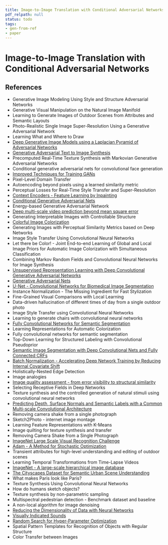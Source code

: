 ```yaml
---
title: Image-to-Image Translation with Conditional Adversarial Networks
pdf_relpath: null
status: todo
tags:
- gen-from-ref
- paper
---
```


# Image-to-Image Translation with Conditional Adversarial Networks

## References

- Generative Image Modeling Using Style and Structure Adversarial Networks
- Generative Visual Manipulation on the Natural Image Manifold
- Learning to Generate Images of Outdoor Scenes from Attributes and Semantic Layouts
- Photo-Realistic Single Image Super-Resolution Using a Generative Adversarial Network
- Learning What and Where to Draw
- [Deep Generative Image Models using a Laplacian Pyramid of Adversarial Networks](./deep-generative-image-models-using-a-laplacian-pyramid-of-adversarial-networks.md)
- [Generative Adversarial Text to Image Synthesis](./generative-adversarial-text-to-image-synthesis.md)
- Precomputed Real-Time Texture Synthesis with Markovian Generative Adversarial Networks
- Conditional generative adversarial nets for convolutional face generation
- [Improved Techniques for Training GANs](./improved-techniques-for-training-gans.md)
- Pixel-Level Domain Transfer
- Autoencoding beyond pixels using a learned similarity metric
- Perceptual Losses for Real-Time Style Transfer and Super-Resolution
- [Context Encoders - Feature Learning by Inpainting](./context-encoders-feature-learning-by-inpainting.md)
- [Conditional Generative Adversarial Nets](./conditional-generative-adversarial-nets.md)
- Energy-based Generative Adversarial Network
- [Deep multi-scale video prediction beyond mean square error](./deep-multi-scale-video-prediction-beyond-mean-square-error.md)
- Generating Interpretable Images with Controllable Structure
- [Colorful Image Colorization](./colorful-image-colorization.md)
- Generating Images with Perceptual Similarity Metrics based on Deep Networks
- Image Style Transfer Using Convolutional Neural Networks
- Let there be Color! - Joint End-to-end Learning of Global and Local Image Priors for Automatic Image Colorization with Simultaneous Classification
- Combining Markov Random Fields and Convolutional Neural Networks for Image Synthesis
- [Unsupervised Representation Learning with Deep Convolutional Generative Adversarial Networks](./unsupervised-representation-learning-with-deep-convolutional-generative-adversarial-networks.md)
- [Generative Adversarial Nets](./generative-adversarial-nets.md)
- [U-Net - Convolutional Networks for Biomedical Image Segmentation](./u-net-convolutional-networks-for-biomedical-image-segmentation.md)
- Instance Normalization - The Missing Ingredient for Fast Stylization
- Fine-Grained Visual Comparisons with Local Learning
- Data-driven hallucination of different times of day from a single outdoor photo
- Image Style Transfer using Convolutional Neural Networks
- Learning to generate chairs with convolutional neural networks
- [Fully Convolutional Networks for Semantic Segmentation](./fully-convolutional-networks-for-semantic-segmentation.md)
- Learning Representations for Automatic Colorization
- Fully convolutional networks for semantic segmentation
- Top-Down Learning for Structured Labeling with Convolutional Pseudoprior
- [Semantic Image Segmentation with Deep Convolutional Nets and Fully Connected CRFs](./semantic-image-segmentation-with-deep-convolutional-nets-and-fully-connected-crfs.md)
- [Batch Normalization - Accelerating Deep Network Training by Reducing Internal Covariate Shift](./batch-normalization-accelerating-deep-network-training-by-reducing-internal-covariate-shift.md)
- Holistically-Nested Edge Detection
- Image analogies
- [Image quality assessment - from error visibility to structural similarity](./image-quality-assessment-from-error-visibility-to-structural-similarity.md)
- Selecting Receptive Fields in Deep Networks
- Texture synthesis and the controlled generation of natural stimuli using convolutional neural networks
- [Predicting Depth, Surface Normals and Semantic Labels with a Common Multi-scale Convolutional Architecture](./predicting-depth-surface-normals-and-semantic-labels-with-a-common-multi-scale-convolutional-architecture.md)
- Removing camera shake from a single photograph
- Sketch2Photo - internet image montage
- Learning Feature Representations with K-Means
- Image quilting for texture synthesis and transfer
- Removing Camera Shake from a Single Photograph
- [ImageNet Large Scale Visual Recognition Challenge](./imagenet-large-scale-visual-recognition-challenge.md)
- [Adam - A Method for Stochastic Optimization](./adam-a-method-for-stochastic-optimization.md)
- Transient attributes for high-level understanding and editing of outdoor scenes
- Learning Temporal Transformations from Time-Lapse Videos
- [ImageNet - A large-scale hierarchical image database](./imagenet-a-large-scale-hierarchical-image-database.md)
- [The Cityscapes Dataset for Semantic Urban Scene Understanding](./the-cityscapes-dataset-for-semantic-urban-scene-understanding.md)
- What makes Paris look like Paris?
- Texture Synthesis Using Convolutional Neural Networks
- How do humans sketch objects?
- Texture synthesis by non-parametric sampling
- Multispectral pedestrian detection - Benchmark dataset and baseline
- A non-local algorithm for image denoising
- [Reducing the Dimensionality of Data with Neural Networks](./reducing-the-dimensionality-of-data-with-neural-networks.md)
- [Visually Indicated Sounds](./visually-indicated-sounds.md)
- [Random Search for Hyper-Parameter Optimization](./random-search-for-hyper-parameter-optimization.md)
- Spatial Pattern Templates for Recognition of Objects with Regular Structure
- Color Transfer between Images
